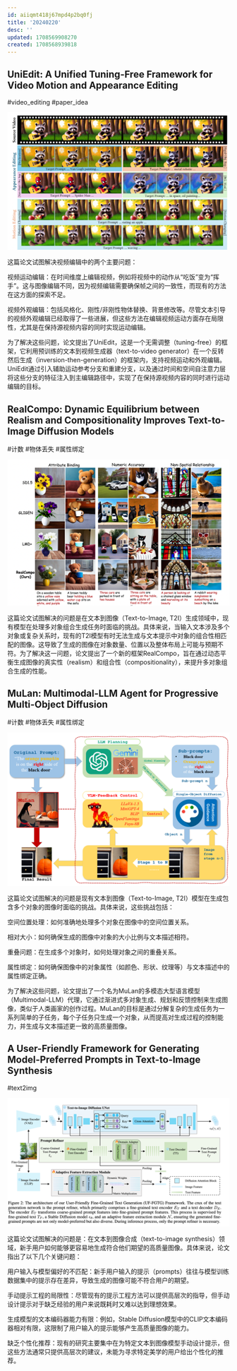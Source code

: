 ```yaml
---
id: aiiqmt418j67mpd4p2bq0fj
title: '20240220'
desc: ''
updated: 1708569908270
created: 1708568939818
---
```



## UniEdit: A Unified Tuning-Free Framework for Video Motion and Appearance Editing

#video_editing
#paper_idea

![图 0](images/2708e73f40a1ea1d928f5c878ba7714b4f2dd96b99fa8837f58b69bc784df687.png)  


这篇论文试图解决视频编辑中的两个主要问题：

视频运动编辑：在时间维度上编辑视频，例如将视频中的动作从“吃饭”变为“挥手”。这与图像编辑不同，因为视频编辑需要确保帧之间的一致性，而现有的方法在这方面的探索不足。

视频外观编辑：包括风格化、刚性/非刚性物体替换、背景修改等。尽管文本引导的视频外观编辑已经取得了一些进展，但这些方法在编辑视频运动方面存在局限性，尤其是在保持源视频内容的同时实现运动编辑。

为了解决这些问题，论文提出了UniEdit，这是一个无需调整（tuning-free）的框架，它利用预训练的文本到视频生成器（text-to-video generator）在一个反转然后生成（inversion-then-generation）的框架内，支持视频运动和外观编辑。UniEdit通过引入辅助运动参考分支和重建分支，以及通过时间和空间自注意力层将这些分支的特征注入到主编辑路径中，实现了在保持源视频内容的同时进行运动编辑的目标。



## RealCompo: Dynamic Equilibrium between Realism and Compositionality Improves Text-to-Image Diffusion Models

#计数
#物体丢失
#属性绑定


![图 1](images/ae29f32d01e64b2cb2c9dae1a3f4864aecd9a68410cf891701dcc1a269f5530d.png)  

这篇论文试图解决的问题是在文本到图像（Text-to-Image, T2I）生成领域中，现有模型在处理多对象组合生成任务时面临的挑战。具体来说，当输入文本涉及多个对象或复杂关系时，现有的T2I模型有时无法生成与文本提示中对象的组合性相匹配的图像。这导致了生成的图像在对象数量、位置以及整体布局上可能与预期不符。为了解决这一问题，论文提出了一个新的框架RealCompo，旨在通过动态平衡生成图像的真实性（realism）和组合性（compositionality），来提升多对象组合生成的性能。



## MuLan: Multimodal-LLM Agent for Progressive Multi-Object Diffusion
#计数
#物体丢失
#属性绑定


![图 2](images/b151e0666d2d630c3e2b513e1c9d3278640079b0d91ae59b9293a725d475554a.png)  


这篇论文试图解决的问题是现有文本到图像（Text-to-Image, T2I）模型在生成包含多个对象的图像时面临的挑战。具体来说，这些挑战包括：

空间位置处理：如何准确地处理多个对象在图像中的空间位置关系。

相对大小：如何确保生成的图像中对象的大小比例与文本描述相符。

重叠问题：在生成多个对象时，如何处理对象之间的重叠关系。

属性绑定：如何确保图像中的对象属性（如颜色、形状、纹理等）与文本描述中的属性绑定正确。

为了解决这些问题，论文提出了一个名为MuLan的多模态大型语言模型（Multimodal-LLM）代理，它通过渐进式多对象生成、规划和反馈控制来生成图像，类似于人类画家的创作过程。MuLan的目标是通过分解复杂的生成任务为一系列简单的子任务，每个子任务只生成一个对象，从而提高对生成过程的控制能力，并生成与文本描述更一致的高质量图像。


## A User-Friendly Framework for Generating Model-Preferred Prompts in Text-to-Image Synthesis

#text2img

![图 3](images/71976afa64e0474dbb772d823513b3fa6224d4e2327b5a1af0ed9ccf93a2312c.png)  

这篇论文试图解决的问题是：在文本到图像合成（text-to-image synthesis）领域，新手用户如何能够更容易地生成符合他们期望的高质量图像。具体来说，论文指出了以下几个关键问题：

用户输入与模型偏好的不匹配：新手用户输入的提示（prompts）往往与模型训练数据集中的提示存在差异，导致生成的图像可能不符合用户的期望。

手动提示工程的局限性：尽管现有的提示工程方法可以提供高层次的指导，但手动设计提示对于缺乏经验的用户来说既耗时又难以达到理想效果。

生成模型的文本编码器能力有限：例如，Stable Diffusion模型中的CLIP文本编码器相对有限，这限制了用户输入的提示能够产生高质量图像的能力。

缺乏个性化推荐：现有的研究主要集中在为特定文本到图像模型手动设计提示，但这些方法通常只提供高层次的建议，未能为寻求特定美学的用户给出个性化的推荐。